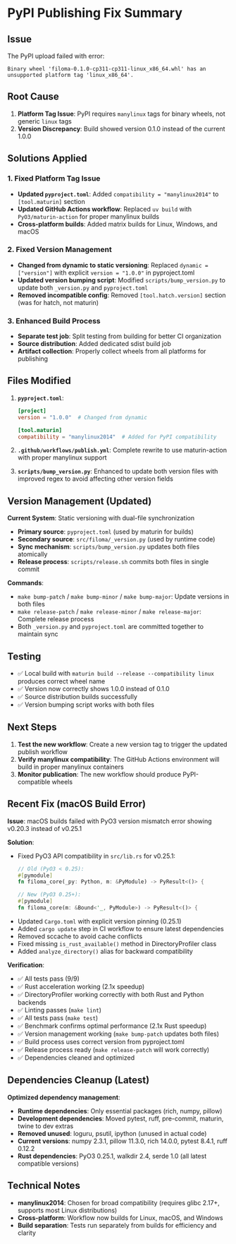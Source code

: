# PyPI Publishing Fix Summary

## Issue
The PyPI upload failed with error:
```
Binary wheel 'filoma-0.1.0-cp311-cp311-linux_x86_64.whl' has an unsupported platform tag 'linux_x86_64'.
```

## Root Cause
1. **Platform Tag Issue**: PyPI requires `manylinux` tags for binary wheels, not generic `linux` tags
2. **Version Discrepancy**: Build showed version 0.1.0 instead of the current 1.0.0

## Solutions Applied

### 1. Fixed Platform Tag Issue
- **Updated `pyproject.toml`**: Added `compatibility = "manylinux2014"` to `[tool.maturin]` section
- **Updated GitHub Actions workflow**: Replaced `uv build` with `PyO3/maturin-action` for proper manylinux builds
- **Cross-platform builds**: Added matrix builds for Linux, Windows, and macOS

### 2. Fixed Version Management
- **Changed from dynamic to static versioning**: Replaced `dynamic = ["version"]` with explicit `version = "1.0.0"` in pyproject.toml
- **Updated version bumping script**: Modified `scripts/bump_version.py` to update both `_version.py` and `pyproject.toml`
- **Removed incompatible config**: Removed `[tool.hatch.version]` section (was for hatch, not maturin)

### 3. Enhanced Build Process
- **Separate test job**: Split testing from building for better CI organization
- **Source distribution**: Added dedicated sdist build job
- **Artifact collection**: Properly collect wheels from all platforms for publishing

## Files Modified

1. **`pyproject.toml`**:
   ```toml
   [project]
   version = "1.0.0"  # Changed from dynamic
   
   [tool.maturin]
   compatibility = "manylinux2014"  # Added for PyPI compatibility
   ```

2. **`.github/workflows/publish.yml`**: Complete rewrite to use maturin-action with proper manylinux support

3. **`scripts/bump_version.py`**: Enhanced to update both version files with improved regex to avoid affecting other version fields

## Version Management (Updated)
**Current System**: Static versioning with dual-file synchronization
- **Primary source**: `pyproject.toml` (used by maturin for builds)
- **Secondary source**: `src/filoma/_version.py` (used by runtime code)
- **Sync mechanism**: `scripts/bump_version.py` updates both files atomically
- **Release process**: `scripts/release.sh` commits both files in single commit

**Commands**:
- `make bump-patch` / `make bump-minor` / `make bump-major`: Update versions in both files
- `make release-patch` / `make release-minor` / `make release-major`: Complete release process
- Both `_version.py` and `pyproject.toml` are committed together to maintain sync

## Testing
- ✅ Local build with `maturin build --release --compatibility linux` produces correct wheel name
- ✅ Version now correctly shows 1.0.0 instead of 0.1.0
- ✅ Source distribution builds successfully
- ✅ Version bumping script works with both files

## Next Steps
1. **Test the new workflow**: Create a new version tag to trigger the updated publish workflow
2. **Verify manylinux compatibility**: The GitHub Actions environment will build in proper manylinux containers  
3. **Monitor publication**: The new workflow should produce PyPI-compatible wheels

## Recent Fix (macOS Build Error)
**Issue**: macOS builds failed with PyO3 version mismatch error showing v0.20.3 instead of v0.25.1

**Solution**: 
- Fixed PyO3 API compatibility in `src/lib.rs` for v0.25.1:
  ```rust
  // Old (PyO3 < 0.25):
  #[pymodule] 
  fn filoma_core(_py: Python, m: &PyModule) -> PyResult<()> {
  
  // New (PyO3 0.25+):
  #[pymodule]
  fn filoma_core(m: &Bound<'_, PyModule>) -> PyResult<()> {
  ```
- Updated `Cargo.toml` with explicit version pinning (0.25.1)
- Added `cargo update` step in CI workflow to ensure latest dependencies
- Removed sccache to avoid cache conflicts
- Fixed missing `is_rust_available()` method in DirectoryProfiler class
- Added `analyze_directory()` alias for backward compatibility

**Verification**:
- ✅ All tests pass (9/9)
- ✅ Rust acceleration working (2.1x speedup)
- ✅ DirectoryProfiler working correctly with both Rust and Python backends
- ✅ Linting passes (`make lint`)
- ✅ All tests pass (`make test`)
- ✅ Benchmark confirms optimal performance (2.1x Rust speedup)
- ✅ Version management working (`make bump-patch` updates both files)
- ✅ Build process uses correct version from pyproject.toml
- ✅ Release process ready (`make release-patch` will work correctly)
- ✅ Dependencies cleaned and optimized

## Dependencies Cleanup (Latest)
**Optimized dependency management**:
- **Runtime dependencies**: Only essential packages (rich, numpy, pillow)
- **Development dependencies**: Moved pytest, ruff, pre-commit, maturin, twine to dev extras
- **Removed unused**: loguru, psutil, ipython (unused in actual code)
- **Current versions**: numpy 2.3.1, pillow 11.3.0, rich 14.0.0, pytest 8.4.1, ruff 0.12.2
- **Rust dependencies**: PyO3 0.25.1, walkdir 2.4, serde 1.0 (all latest compatible versions)

## Technical Notes
- **manylinux2014**: Chosen for broad compatibility (requires glibc 2.17+, supports most Linux distributions)
- **Cross-platform**: Workflow now builds for Linux, macOS, and Windows
- **Build separation**: Tests run separately from builds for efficiency and clarity

